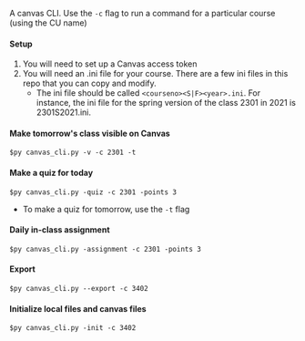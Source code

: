 A canvas CLI. Use the `-c` flag to run a command for a particular course (using the CU name)

#### Setup 

1. You will need to set up a Canvas access token 
2. You will need an .ini file for your course. There are a few ini files in this repo that you can copy and modify.
    - The ini file should be called `<courseno><S|F><year>.ini`. For instance, the ini file for the spring version of the class 2301 in 2021 is 2301S2021.ini.

#### Make tomorrow's class visible on Canvas 

`$py canvas_cli.py -v -c 2301 -t`

#### Make a quiz for today

`$py canvas_cli.py -quiz -c 2301 -points 3`

- To make a quiz for tomorrow, use the `-t` flag

#### Daily in-class assignment

`$py canvas_cli.py -assignment -c 2301 -points 3`

#### Export

`$py canvas_cli.py --export -c 3402`

#### Initialize local files and canvas files

`$py canvas_cli.py -init -c 3402`
